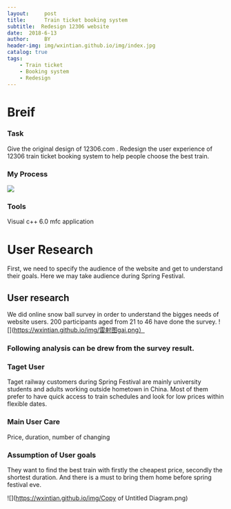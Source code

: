 ```yaml
---
layout:     post
title:      Train ticket booking system
subtitle:  Redesign 12306 website
date:  2018-6-13
author:     BY
header-img: img/wxintian.github.io/img/index.jpg
catalog: true
tags:
    - Train ticket
    - Booking system
    - Redesign
---
```


# Breif

### Task 
Give the original design of 12306.com . Redesign the user experience of 12306 train ticket booking system to help people choose the best train.

### My Process
![](https://wxintian.github.io/img/组图.png)
      
### Tools
Visual c++ 6.0 mfc application

# User Research
First, we need to specify the audience of the website and get to understand their goals. Here we may take audience during Spring Festival.

## User research
We did online snow ball survey in order to understand the bigges needs of website users. 200 participants aged from 21 to 46 have done the survey.
![](https://wxintian.github.io/img/雷射图gai.png）

### Following analysis can be drew from the survey result.

### **Taget User**

Taget railway customers during Spring Festival are mainly university students and adults working outside hometown in China. Most of them prefer to have quick access to train schedules and look for low prices within flexible dates.

### **Main User Care**

Price, duration, number of changing

### **Assumption of User goals**

They want to find the best train with firstly the cheapest price, secondly the shortest duration. And there is a must to bring them home before spring festival eve.

![](https://wxintian.github.io/img/Copy of Untitled Diagram.png)
 
